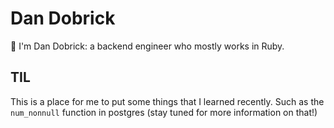 # Dan Dobrick
👋 I'm Dan Dobrick: a backend engineer who mostly works in Ruby.

## TIL
This is a place for me to put some things that I learned recently. Such as the `num_nonnull` function in postgres (stay tuned for more information on that!)

<!--
**DanDobrick/DanDobrick** is a ✨ _special_ ✨ repository because its `README.md` (this file) appears on your GitHub profile.

Here are some ideas to get you started:

- 🔭 I’m currently working on ...
- 🌱 I’m currently learning ...
- 👯 I’m looking to collaborate on ...
- 🤔 I’m looking for help with ...
- 💬 Ask me about ...
- 📫 How to reach me: ...
- 😄 Pronouns: ...
- ⚡ Fun fact: ...
-->
